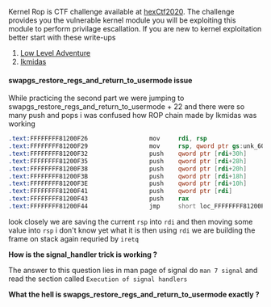 Kernel Rop is CTF challenge available at [hexCtf2020](https://2020.ctf.link/). The challenge provides you the vulnerable kernel module you will be exploiting this module to perform privilage escallation. If you are new to kernel exploitation better start with these write-ups

1. [Low Level Adventure](https://0x434b.dev/dabbling-with-linux-kernel-exploitation-ctf-challenges-to-learn-the-ropes/) 
2. [Ikmidas](https://lkmidas.github.io/posts/20210123-linux-kernel-pwn-part-1/#the-simplest-exploit---ret2usr)


#### swapgs_restore_regs_and_return_to_usermode issue

While practicing the second part we were jumping to swapgs_restore_regs_and_return_to_usermode + 22 and there were so many push and pops i was confused how ROP chain made by lkmidas was working

```asm
.text:FFFFFFFF81200F26                 mov     rdi, rsp
.text:FFFFFFFF81200F29                 mov     rsp, qword ptr gs:unk_6004
.text:FFFFFFFF81200F32                 push    qword ptr [rdi+30h]
.text:FFFFFFFF81200F35                 push    qword ptr [rdi+28h]
.text:FFFFFFFF81200F38                 push    qword ptr [rdi+20h]
.text:FFFFFFFF81200F3B                 push    qword ptr [rdi+18h]
.text:FFFFFFFF81200F3E                 push    qword ptr [rdi+10h]
.text:FFFFFFFF81200F41                 push    qword ptr [rdi]
.text:FFFFFFFF81200F43                 push    rax
.text:FFFFFFFF81200F44                 jmp     short loc_FFFFFFFF81200F89
```

look closely we are saving the current `rsp` into `rdi` and then moving some value into `rsp` i don't know yet what it is then using `rdi` we are building the frame on stack again requried by `iretq` 


**How is the signal_handler trick is working ?** 

The answer to this question lies in man page of signal do `man 7 signal` and read the section called `Execution of signal handlers`

**What the hell is swapgs_restore_regs_and_return_to_usermode exactly ?**

